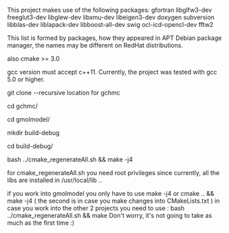 This project makes use of the following packages:
gfortran
libglfw3-dev
freeglut3-dev
libglew-dev
libxmu-dev
libeigen3-dev
doxygen
subversion
libblas-dev liblapack-dev
libboost-all-dev
swig
ocl-icd-opencl-dev
fftw2

This list is formed by packages, how they appeared in APT Debian package manager, the names may be different on RedHat distributions. 

also cmake >= 3.0

gcc version must accept c++11. Currently, the project was tested with gcc 5.0 or higher.

git clone --recursive location for gchmc

cd gchmc/

cd gmolmodel/

mkdir build-debug

cd build-debug/

bash ../cmake_regenerateAll.sh && make -j4

for cmake_regenerateAll.sh you need root privileges since currently, all the libs are installed in /usr/local/lib ..

if you work into gmolmodel you only have to use make -j4 or cmake .. && make -j4 ( the second is in case you make changes into CMakeLists.txt )
in case you work into the other 2 projects you need to use : bash ../cmake_regenerateAll.sh  && make
Don't worry, it's not going to take as much as the first time :)

